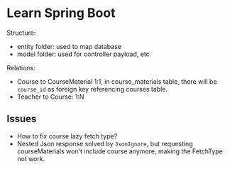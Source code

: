 # Learn Spring Boot

Structure:

- entity folder: used to map database
- model folder: used for controller payload, etc

Relations:

- Course to CourseMaterial 1:1, in course_materials table, there will be `course_id` as foreign key referencing courses
  table.
- Teacher to Course: 1:N

## Issues

- How to fix course lazy fetch type?
- Nested Json response solved by `JsonIgnore`, but requesting courseMaterials won't include course anymore, making the
  FetchType not work.